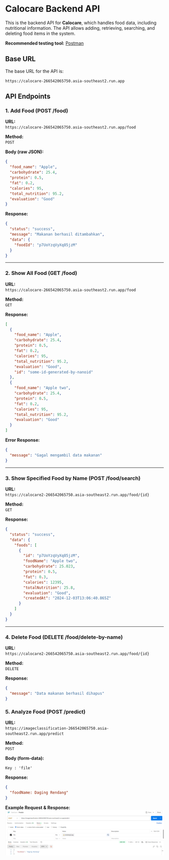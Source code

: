 
# Calocare Backend API

This is the backend API for **Calocare**, which handles food data, including nutritional information. The API allows adding, retrieving, searching, and deleting food items in the system.

**Recommended testing tool:** [Postman](https://www.postman.com/)

## Base URL

The base URL for the API is:

```
https://calocare-266542065750.asia-southeast2.run.app
```

## API Endpoints

### 1. Add Food (POST /food)

**URL:**  
`https://calocare-266542065750.asia-southeast2.run.app/food`

**Method:**  
`POST`

**Body (raw JSON):**
```json
{
  "food_name": "Apple",
  "carbohydrate": 25.4,
  "protein": 0.5,
  "fat": 0.2,
  "calories": 95,
  "total_nutrition": 95.2,
  "evaluation": "Good"
}
```

**Response:**
```json
{
  "status": "success",
  "message": "Makanan berhasil ditambahkan",
  "data": {
    "foodId": "p7UoYzqVyXq85jzM"
  }
}
```

---

### 2. Show All Food (GET /food)

**URL:**  
`https://calocare-266542065750.asia-southeast2.run.app/food`

**Method:**  
`GET`

**Response:**
```json
[
  {
    "food_name": "Apple",
    "carbohydrate": 25.4,
    "protein": 0.5,
    "fat": 0.2,
    "calories": 95,
    "total_nutrition": 95.2,
    "evaluation": "Good",
    "id": "some-id-generated-by-nanoid"
  },
  {
    "food_name": "Apple two",
    "carbohydrate": 25.4,
    "protein": 0.5,
    "fat": 0.2,
    "calories": 95,
    "total_nutrition": 95.2,
    "evaluation": "Good"
  }
]
```

**Error Response:**
```json
{
  "message": "Gagal mengambil data makanan"
}
```

---

### 3. Show Specified Food by Name (POST /food/search)

**URL:**  
`https://calocare2-266542065750.asia-southeast2.run.app/food/{id}`

**Method:**  
`GET`

**Response:**
```json
{
  "status": "success",
  "data": {
    "foods": [
      {
        "id": "p7UoYzqVyXq85jzM",
        "foodName": "Apple two",
        "carbohydrate": 25.023,
        "protein": 0.5,
        "fat": 0.3,
        "calories": 12395,
        "totalNutrition": 25.8,
        "evaluation": "Good",
        "createdAt": "2024-12-03T13:06:40.865Z"
      }
    ]
  }
}
```

---

### 4. Delete Food (DELETE /food/delete-by-name)

**URL:**  
`https://calocare2-266542065750.asia-southeast2.run.app/food/{id}`

**Method:**  
`DELETE`

**Response:**
```json
{
  "message": "Data makanan berhasil dihapus"
}
```

### 5. Analyze Food (POST /predict)

**URL:**  
`https://imageclassification-266542065750.asia-southeast2.run.app/predict`

**Method:**  
`POST`

**Body (form-data):**
```form-data
Key : 'file'

```

**Response:**
```json
{
  "foodName: Daging Rendang"
}
```

**Example Request & Response:**
![Postman Test](postman.png)
